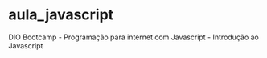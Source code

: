 # aula_javascript
DIO Bootcamp - Programação para internet com Javascript - Introdução ao Javascript
